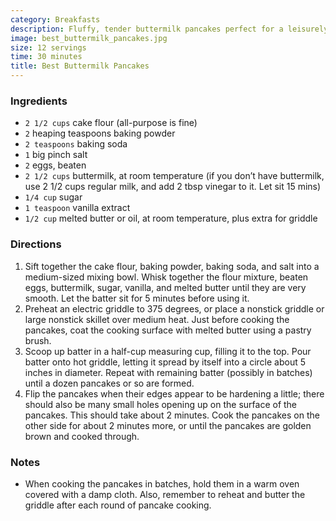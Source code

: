 ```yaml
---
category: Breakfasts
description: Fluffy, tender buttermilk pancakes perfect for a leisurely weekend breakfast. Buttermilk gives these pancakes a tangy flavor and light texture, while a combination of baking powder and soda ensures maximum rise. Top them with butter, maple syrup, fruit, or anything else you love!
image: best_buttermilk_pancakes.jpg
size: 12 servings
time: 30 minutes
title: Best Buttermilk Pancakes
---
```

### Ingredients

* `2 1/2 cups` cake flour (all-purpose is fine)
* `2` heaping teaspoons baking powder
* `2 teaspoons` baking soda
* `1` big pinch salt
* `2` eggs, beaten
* `2 1/2 cups` buttermilk, at room temperature (if you don’t have buttermilk, use 2 1/2 cups regular milk, and add 2 tbsp vinegar to it. Let sit 15 mins)
* `1/4 cup` sugar
* `1 teaspoon` vanilla extract
* `1/2 cup` melted butter or oil, at room temperature, plus extra for griddle

### Directions

1. Sift together the cake flour, baking powder, baking soda, and salt into a medium-sized mixing bowl. Whisk together the flour mixture, beaten eggs, buttermilk, sugar, vanilla, and melted butter until they are very smooth. Let the batter sit for 5 minutes before using it.
2. Preheat an electric griddle to 375 degrees, or place a nonstick griddle or large nonstick skillet over medium heat. Just before cooking the pancakes, coat the cooking surface with melted butter using a pastry brush.
3. Scoop up batter in a half-cup measuring cup, filling it to the top. Pour batter onto hot griddle, letting it spread by itself into a circle about 5 inches in diameter. Repeat with remaining batter (possibly in batches) until a dozen pancakes or so are formed.
4. Flip the pancakes when their edges appear to be hardening a little; there should also be many small holes opening up on the surface of the pancakes. This should take about 2 minutes. Cook the pancakes on the other side for about 2 minutes more, or until the pancakes are golden brown and cooked through.

### Notes

- When cooking the pancakes in batches, hold them in a warm oven covered with a damp cloth. Also, remember to reheat and butter the griddle after each round of pancake cooking.
